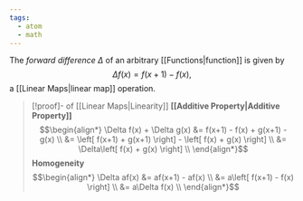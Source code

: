 ```yaml
---
tags:
  - atom
  - math
---
```

The *forward difference* $\Delta$ of an arbitrary [[Functions|function]] is given by
$$\Delta f(x) = f(x+1) - f(x),$$
a [[Linear Maps|linear map]] operation.

> [!proof]- of [[Linear Maps|Linearity]]
> **[[Additive Property|Additive Property]]**
> $$\begin{align*}
> 	\Delta f(x) + \Delta g(x) &= f(x+1) - f(x) + g(x+1) - g(x) \\
> 	&= \left[ f(x+1) + g(x+1) \right] - \left[ f(x) + g(x) \right] \\
> 	&= \Delta\left[ f(x) + g(x) \right] \\
> \end{align*}$$
> **Homogeneity**
> $$\begin{align*}
> 	\Delta af(x) &= af(x+1) - af(x) \\
> 	&= a\left[ f(x+1) - f(x) \right] \\
> 	&= a\Delta f(x) \\
> \end{align*}$$